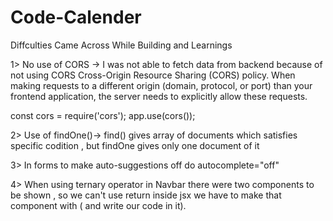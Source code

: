 # Code-Calender

Diffculties Came Across While Building and Learnings

1> No use of CORS -> I was not able to fetch data from backend because of not using CORS
Cross-Origin Resource Sharing (CORS) policy. When making requests to a different origin (domain, protocol, or port) than your frontend application, the server needs to explicitly allow these requests.

const cors = require('cors');
app.use(cors());

2> Use of findOne()-> find() gives array of documents which satisfies specific codition , but findOne gives only one document of it

3> In forms to make auto-suggestions off do autocomplete="off"

4> When using ternary operator in Navbar there were two components to be shown , so we can't use return inside jsx 
    we have to make that component with ( and write our code in it).